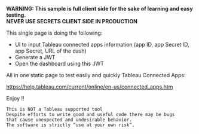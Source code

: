 **WARNING: This sample is full client side for the sake of learning and easy testing.**  
**NEVER USE SECRETS CLIENT SIDE IN PRODUCTION**

This single page is doing the following:

- UI to input Tableau connected apps information (app ID, app Secret ID, app Secret, URL of the dash)
- Generate a JWT
- Open the dashboard using this JWT

All in one static page to test easily and quickly Tableau Connected Apps:

https://help.tableau.com/current/online/en-us/connected_apps.htm

Enjoy !!

    This is NOT a Tableau supported tool
    Despite efforts to write good and useful code there may be bugs 
    that cause unexpected and undesirable behavior.
    The software is strictly “use at your own risk”.
